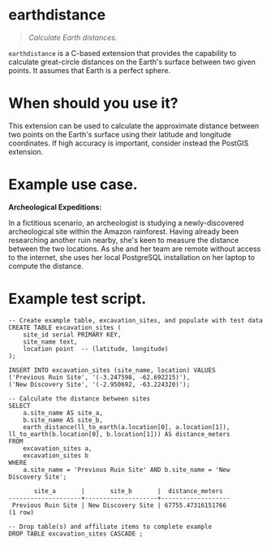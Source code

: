 # earthdistance

> *Calculate Earth distances.*

`earthdistance` is a C-based extension that provides the capability to calculate great-circle distances on the Earth's surface between two given points. It assumes that Earth is a perfect sphere.

# When should you use it?

This extension can be used to calculate the approximate distance between two points on the Earth's surface using their latitude and longitude coordinates. If high accuracy is important, consider instead the PostGIS extension.

# Example use case.

**Archeological Expeditions:** 

In a fictitious scenario, an archeologist is studying a newly-discovered archeological site within the Amazon rainforest. Having already been researching another ruin nearby, she's keen to measure the distance between the two locations. As she and her team are remote without access to the internet, she uses her local PostgreSQL installation on her laptop to compute the distance.

# Example test script.

```
-- Create example table, excavation_sites, and populate with test data
CREATE TABLE excavation_sites (
    site_id serial PRIMARY KEY,
    site_name text,
    location point  -- (latitude, longitude)
);

INSERT INTO excavation_sites (site_name, location) VALUES
('Previous Ruin Site', '(-3.247598, -62.692215)'),
('New Discovery Site', '(-2.950692, -63.224320)');

-- Calculate the distance between sites
SELECT
    a.site_name AS site_a,
    b.site_name AS site_b,
    earth_distance(ll_to_earth(a.location[0], a.location[1]), ll_to_earth(b.location[0], b.location[1])) AS distance_meters
FROM
    excavation_sites a,
    excavation_sites b
WHERE
    a.site_name = 'Previous Ruin Site' AND b.site_name = 'New Discovery Site';

       site_a       |       site_b       |  distance_meters
--------------------+--------------------+-------------------
 Previous Ruin Site | New Discovery Site | 67755.47316151766
(1 row)

-- Drop table(s) and affiliate items to complete example
DROP TABLE excavation_sites CASCADE ;
```
